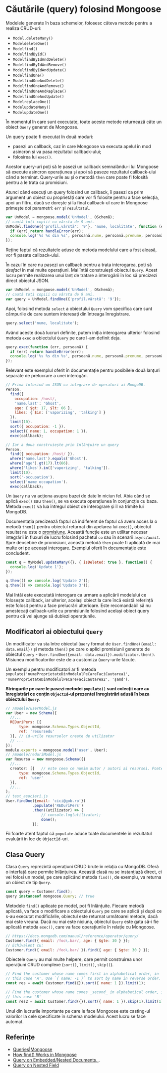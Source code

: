 # Căutările (query) folosind Mongoose

Modelele generate în baza schemelor, folosesc câteva metode pentru a realiza CRUD-uri:

- `Model.deleteMany()`
- `ModeldeleteOne()`
- `Modelfind()`
- `ModelfindById()`
- `ModelfindByIdAndDelete()`
- `ModelfindByIdAndRemove()`
- `ModelfindByIdAndUpdate()`
- `ModelfindOne()`
- `ModelfindOneAndDelete()`
- `ModelfindOneAndRemove()`
- `ModelfindOneAndReplace()`
- `ModelfindOneAndUpdate()`
- `ModelreplaceOne()`
- `ModelupdateMany()`
- `ModelupdateOne()`

În momentul în care sunt executate, toate aceste metode returnează câte un obiect `Query` generat de Mongoose.

Un query poate fi executat în două moduri:
- pasezi un callback, caz în care Mongoose va executa apelul în mod asincron și va pasa rezultatul callback-ului;
- folosirea lui `exec()`.

Acestor query-uri poți să le pasezi un callback semnalându-i lui Mongoose să execute asincron operațiunea și apoi să paseze rezultatul callback-ului când a terminat. Query-urile au și o metodă `then` care poate fi folosită pentru a le trata ca promisiuni.

Atunci când execuți un query folosind un callback, îi pasezi ca prim argument un obiect cu proprietăți care vor fi folosite pentru a face selecția, apoi un filtru, dacă se dorește și la final callback-ul care în Mongoose primește doi parametri: `err` și `rezultatul`.

```javascript
var UnModel = mongoose.model('UnModel', OSchemă);
// caută toți copiii cu vârsta de 9 ani.
UnModel.findOne({'profil.vârstă': '9'}, 'nume, localitate', function (err, persoană) {
  if (err) return handleError(err);
  console.log('%s %s din %s', persoană.nume, persoană.prenume, persoană.localitate);
});
```

Reține faptul că rezultatele aduse de metoda modelului care a fost aleasă, vor fi pasate callback-ului.

În cazul în care nu pasezi un callback pentru a trata interogarea, poți să *desfaci* în mai multe operațiuni. Mai întâi construiești obiectul `Query`. Acest lucru permite realizarea unui lanț de tratare a interogării în loc să precizezi direct obiectul JSON.

```javascript
var UnModel = mongoose.model('UnModel', OSchemă);
// caută toți copiii cu vârsta de 9 ani.
var query = UnModel.findOne({'profil.vârstă': '9'});
```

Apoi, folosind metoda `select` a obiectului `Query` vom specifica care sunt câmpurile de care suntem interesați din întreaga înregistrare.

```javascript
query.select('nume, localitate');
```

Având aceste două lucruri definite, putem iniția interogarea ulterior folosind metoda `exec` a obiectului `Query` pe care l-am definit deja.

```javascript
query.exec(function (err, persoană) {
  if (err) return handleError(err);
  console.log('%s %s din %s', persoană.nume, persoană.prenume, persoană.localitate);
});
```

Relevant este exemplul oferit în documentație pentru posibilele două lanțuri separate de prelucrare a unei interogări.

```javascript
// Prima folosind un JSON cu integrare de operatori ai MongoDB.
Person.
  find({
    occupation: /host/,
    'name.last': 'Ghost',
    age: { $gt: 17, $lt: 66 },
    likes: { $in: ['vaporizing', 'talking'] }
  }).
  limit(10).
  sort({ occupation: -1 }).
  select({ name: 1, occupation: 1 }).
  exec(callback);

// Iar a doua construiește prin înlănțuire un query
Person.
  find({ occupation: /host/ }).
  where('name.last').equals('Ghost').
  where('age').gt(17).lt(66).
  where('likes').in(['vaporizing', 'talking']).
  limit(10).
  sort('-occupation').
  select('name occupation').
  exec(callback);
```

Un `Query` nu va acționa asupra bazei de date în niciun fel. Abia când se aplică `exec()` sau `then()`, se va executa operațiunea în conjuncție cu baza. Metoda `exec()` va lua întregul obiect de interograre și îl va trimite lui MongoDB.

Documentația precizează faptul că indiferent de faptul că avem acces la o metodă `then()` pentru obiectul returnat din apelarea lui `exec()`, obiectul resultat nu este o [promisiune](https://mongoosejs.com/docs/queries.html#queries-are-not-promises). Această funcție este un utilitar necesar integrării în fluxuri de lucru folosind pachetul `co` sau în scenarii `async/await`. Spre deosebire de promisiuni, această metodă `then` poate fi aplicată de mai multe ori pe aceeași interogare. Exemplul oferit în documentație este concludent.

```javascript
const q = MyModel.updateMany({}, { isDeleted: true }, function() {
  console.log('Update 1');
});

q.then(() => console.log('Update 2'));
q.then(() => console.log('Update 3'));
```

Mai întâi este executată interogare ca urmare a aplicării modelului ce folosește callback, iar ulterior, același obiect la care încă există referință este folosit pentru a face prelucrări ulterioare. Este recomandabil să nu amestecați callback-urile cu promisiunile folosind același obiect query pentru că vei ajunge să dublezi operațiunile.

## Modificatori ai obiectului `Query`

Un modificator va sta între obiectul `Query` format de `User.findOne({email: data.email})` și metoda `then()` pe care o aplici promisiunii generate de obiectul `Query` - `User.findOne({email: data.email}).modificator.then()`. Misiunea modificatorilor este de a customiza `Query`-urile făcute.

Un exemplu pentru modificatori ar fi metoda `populate('numeProprietateDinModelulPeCareFaciCautarea1', 'numeProprietateDinModelulPeCareFaciCautarea2', 'șamd')`.

**Stringurile pe care le pasezi metodei `populate()` sunt colecții care au înregistrări ce conțin `ObjectId`-ul prezentei înregistrări adusă în baza obiectului `Query`**.

```javascript
// /modele/userModel.js
var User = new Schema({
  //...
  REDuriPers: [{
      type: mongoose.Schema.Types.ObjectId,
      ref: 'resursedu'
  }], // id-urile resurselor create de utilizator
  // ...
});
module.exports = mongoose.model('user', User);
// /modele/reduriModel.js
var Resursa = new mongoose.Schema({}
  //...
  creator: [{   // este ceea ce numim autor / autori ai resursei. Poate fi unul sau mai mulți. Este o colecție de id-uri de utilizatori.
      type: mongoose.Schema.Types.ObjectId,
      ref: 'user'
  }],
  //...
);
// test_asocieri.js
User.findOne({email: 'cici@gob.ro'})
            .populate('REDuriPers')
            .then((utilizator) => {
                // console.log(utilizator);
                done();
            });
```

Fii foarte atent faptul că `populate` aduce toate documentele în rezultatul evaluării în loc de `ObjectId`-uri.

## Clasa Query

Clasa `Query` reprezintă operațiuni CRUD brute în relația cu MongoDB. Oferă o interfață care permite înlănțuirea. Această clasă nu se instanțiază direct, ci vei folosi un model, pe care aplicând metoda `find()`, de exemplu, va returna un obiect de tip `Query`.

```javascript
const query = Customer.find();
query instanceof mongoose.Query; // true
```

Metodele `find()` aplicate pe model, pot fi înlănțuite. Fiecare metodă aplicată, va face o modificare a obiectului `Query` pe care se aplică și după ce s-au executat modificările, obiectul este returnat următoarei metode, dacă mai este vreuna. Dacă nu mai este niciuna, obiectul `Query` este gata să-i fie aplicată metoda `exec()`, care va face operațiunile în relație cu Mongoose.

```javascript
// https://docs.mongodb.com/manual/reference/operator/query/
Customer.find({ email: /foo\.bar/, age: { $gte: 30 } });
// Echivalent cu:
Customer.find({ email: /foo\.bar/ }).find({ age: { $gte: 30 } });
```

Obiectele `Query` au mai multe helpere, care permit construirea unor operațiuni CRUD complexe (`sort()`, `limit()`, `skip()`).

```javascript
// Find the customer whose name comes first in alphabetical order, in
// this case 'A'. Use `{ name: -1 }` to sort by name in reverse order.
const res = await Customer.find({}).sort({ name: 1 }).limit(1);

// Find the customer whose name comes _second_ in alphabetical order, in
// this case 'B'
const res2 = await Customer.find({}).sort({ name: 1 }).skip(1).limit(1);
```

Unul din lucrurile importante pe care le face Mongoose este casting-ul valorilor la cele specificate în schema modelului. Acest lucru se face automat.

## Referințe

- [Queries|Mongoose](https://mongoosejs.com/docs/queries.html)
- [How find() Works in Mongoose](http://thecodebarbarian.com/how-find-works-in-mongoose.html)
- [Query on Embedded/Nested Documents, ](https://docs.mongodb.com/manual/tutorial/query-embedded-documents/).
- [Query on Nested Field](https://docs.mongodb.com/manual/tutorial/query-embedded-documents/#query-on-nested-field)
